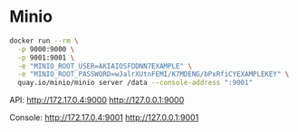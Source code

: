 # Minio

```bash
docker run --rm \
  -p 9000:9000 \
  -p 9001:9001 \
  -e "MINIO_ROOT_USER=AKIAIOSFODNN7EXAMPLE" \
  -e "MINIO_ROOT_PASSWORD=wJalrXUtnFEMI/K7MDENG/bPxRfiCYEXAMPLEKEY" \
  quay.io/minio/minio server /data --console-address ":9001"
```
API: http://172.17.0.4:9000  http://127.0.0.1:9000 

Console: http://172.17.0.4:9001 http://127.0.0.1:9001 
